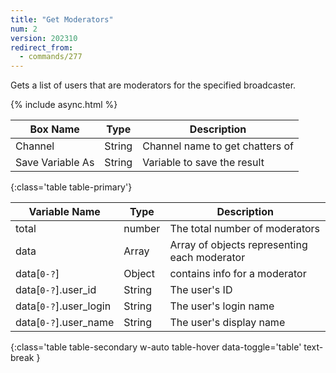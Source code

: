 ```yaml
---
title: "Get Moderators"
num: 2
version: 202310
redirect_from:
  - commands/277
---
```


Gets a list of users that are moderators for the specified broadcaster.

{% include async.html %}

| Box Name | Type | Description | 
|-------|--------|--------
Channel|String|Channel name to get chatters of
Save Variable As|String|Variable to save the result
{:class='table table-primary'}

| Variable Name | Type | Description |
|---------------|------|-------------|
total|number|The total number of moderators
data|Array|Array of objects representing each moderator
data[`0-?`]|Object|contains info for a moderator
data[`0-?`].user_id|String|The user's ID
data[`0-?`].user_login|String|The user's login name
data[`0-?`].user_name|String|The user's display name
{:class='table table-secondary w-auto table-hover data-toggle='table' text-break }